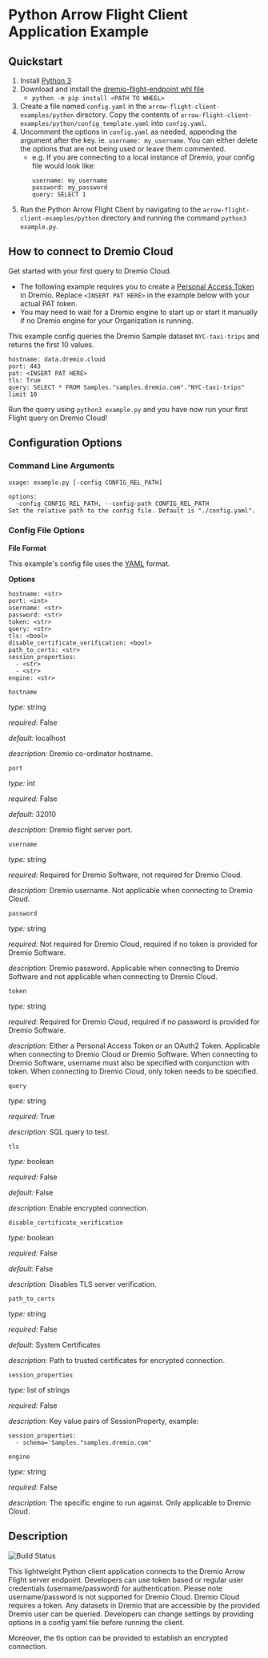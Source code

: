# Python Arrow Flight Client Application Example

## Quickstart

1. Install [Python 3](https://www.python.org/downloads/)
1. Download and install the [dremio-flight-endpoint whl file](https://github.com/dremio-hub/arrow-flight-client-examples/releases)
    - `python -m pip install <PATH TO WHEEL>`
1. Create a file named `config.yaml` in the `arrow-flight-client-examples/python` directory. Copy the contents of `arrow-flight-client-examples/python/config_template.yaml` into `config.yaml`.
1. Uncomment the options in `config.yaml` as needed, appending the argument after the key. ie. `username: my_username`. You can either delete the options that are not being used or leave them commented.
    - e.g. If you are connecting to a local instance of Dremio, your config file would look like:
        ```
        username: my_username
        password: my_password
        query: SELECT 1
        ```
1. Run the Python Arrow Flight Client by navigating to the `arrow-flight-client-examples/python` directory and running the command `python3 example.py`.

## How to connect to Dremio Cloud

Get started with your first query to Dremio Cloud.

-   The following example requires you to create a [Personal Access Token](https://docs.dremio.com/cloud/security/authentication/personal-access-token/) in Dremio. Replace `<INSERT PAT HERE>` in the example below with your actual PAT token.
-   You may need to wait for a Dremio engine to start up or start it manually if no Dremio engine for your Organization is running.

This example config queries the Dremio Sample dataset `NYC-taxi-trips` and returns the first 10 values.

```
hostname: data.dremio.cloud
port: 443
pat: <INSERT PAT HERE>
tls: True
query: SELECT * FROM Samples."samples.dremio.com"."NYC-taxi-trips" limit 10
```

Run the query using `python3 example.py` and you have now run your first Flight query on Dremio Cloud!

## Configuration Options

### Command Line Arguments

```
usage: example.py [-config CONFIG_REL_PATH]

options:
  -config CONFIG_REL_PATH, --config-path CONFIG_REL_PATH            Set the relative path to the config file. Default is "./config.yaml".
```

### Config File Options

**File Format**

This example's config file uses the [YAML](https://yaml.org/) format.

**Options**

```
hostname: <str>
port: <int>
username: <str>
password: <str>
token: <str>
query: <str>
tls: <bool>
disable_certificate_verification: <bool>
path_to_certs: <str>
session_properties:
  - <str>
  - <str>
engine: <str>
```

`hostname`

_type:_ string

_required:_ False

_default:_ localhost

_description:_ Dremio co-ordinator hostname.

`port`

_type:_ int

_required:_ False

_default:_ 32010

_description:_ Dremio flight server port.

`username`

_type:_ string

_required:_ Required for Dremio Software, not required for Dremio Cloud.

_description:_ Dremio username. Not applicable when connecting to Dremio Cloud.

`password`

_type:_ string

_required:_ Not required for Dremio Cloud, required if no token is provided for Dremio Software.

_description:_ Dremio password. Applicable when connecting to Dremio Software and not applicable when connecting to Dremio Cloud.

`token`

_type:_ string

_required:_ Required for Dremio Cloud, required if no password is provided for Dremio Software.

_description:_ Either a Personal Access Token or an OAuth2 Token. Applicable when connecting to Dremio Cloud or Dremio Software. When connecting to Dremio Software, username must also be specified with conjunction with token. When connecting to Dremio Cloud, only token needs to be specified.

`query`

_type:_ string

_required:_ True

_description:_ SQL query to test.

`tls`

_type:_ boolean

_required:_ False

_default:_ False

_description:_ Enable encrypted connection.

`disable_certificate_verification`

_type:_ boolean

_required:_ False

_default:_ False

_description:_ Disables TLS server verification.

`path_to_certs`

_type:_ string

_required:_ False

_default:_ System Certificates

_description:_ Path to trusted certificates for encrypted connection.

`session_properties`

_type:_ list of strings

_required:_ False

_description:_ Key value pairs of SessionProperty, example:

```
session_properties:
  - schema='Samples."samples.dremio.com"
```

`engine`

_type:_ string

_required:_ False

_description:_ The specific engine to run against. Only applicable to Dremio Cloud.

## Description

![Build Status](https://github.com/dremio-hub/arrow-flight-client-examples/workflows/python-build/badge.svg)

This lightweight Python client application connects to the Dremio Arrow Flight server endpoint. Developers can use token based or regular user credentials (username/password) for authentication. Please note username/password is not supported for Dremio Cloud. Dremio Cloud requires a token. Any datasets in Dremio that are accessible by the provided Dremio user can be queried. Developers can change settings by providing options in a config yaml file before running the client.

Moreover, the tls option can be provided to establish an encrypted connection.
